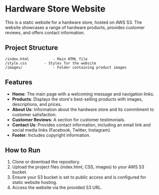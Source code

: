 # Hardware Store Website

This is a static website for a hardware store, hosted on AWS S3. The website showcases a range of hardware products, provides customer reviews, and offers contact information.

## Project Structure

```
/index.html           - Main HTML file
/style.css        - Styles for the website
/images/              - Folder containing product images
```

## Features

- **Home**: The main page with a welcoming message and navigation links.
- **Products**: Displays the store's best-selling products with images, descriptions, and prices.
- **About Us**: Information about the hardware store and its commitment to customer satisfaction.
- **Customer Reviews**: A section for customer testimonials.
- **Contact Us**: Provides contact information, including an email link and social media links (Facebook, Twitter, Instagram).
- **Footer**: Includes copyright information.

## How to Run

1. Clone or download the repository.
2. Upload the project files (index.html, CSS, images) to your AWS S3 bucket.
3. Ensure your S3 bucket is set to public access and is configured for static website hosting.
4. Access the website via the provided S3 URL.

